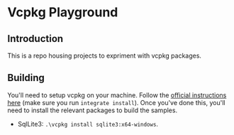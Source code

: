 # Vcpkg Playground

## Introduction

This is a repo housing projects to expriment with vcpkg packages.

## Building

You'll need to setup vcpkg on your machine. Follow the [official instructions here](https://vcpkg.io/en/getting-started.html) (make sure you run `integrate install`). Once you've done this, you'll need to install the relevant packages to build the samples.

* SqlLite3: `.\vcpkg install sqlite3:x64-windows`.
